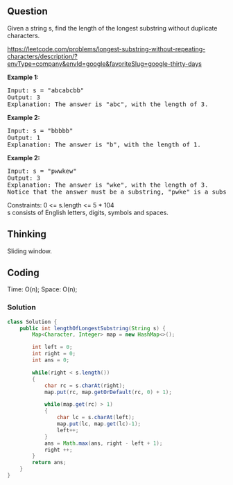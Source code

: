 ## Question
Given a string s, find the length of the longest substring without duplicate characters.

https://leetcode.com/problems/longest-substring-without-repeating-characters/description/?envType=company&envId=google&favoriteSlug=google-thirty-days

**Example 1:**
<pre>
Input: s = "abcabcbb"
Output: 3
Explanation: The answer is "abc", with the length of 3.
</pre>

**Example 2:**
<pre>
Input: s = "bbbbb"
Output: 1
Explanation: The answer is "b", with the length of 1.
</pre>

**Example 2:**
<pre>
Input: s = "pwwkew"
Output: 3
Explanation: The answer is "wke", with the length of 3.
Notice that the answer must be a substring, "pwke" is a subsequence and not a substring.
</pre>

Constraints:
0 <= s.length <= 5 * 104  
s consists of English letters, digits, symbols and spaces.   

## Thinking
Sliding window.

## Coding
Time: O(n);
Space: O(n);

### Solution
```java
class Solution {
    public int lengthOfLongestSubstring(String s) {
        Map<Character, Integer> map = new HashMap<>();

        int left = 0;
        int right = 0;
        int ans = 0;

        while(right < s.length())
        {
            char rc = s.charAt(right);
            map.put(rc, map.getOrDefault(rc, 0) + 1);

            while(map.get(rc) > 1)
            {
                char lc = s.charAt(left);
                map.put(lc, map.get(lc)-1);
                left++;
            }
            ans = Math.max(ans, right - left + 1);
            right ++;
        }
        return ans;
    }
}
```


